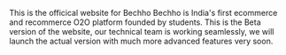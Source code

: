 This is the officical website for Bechho
Bechho is India's first ecommerce and recommerce O2O platform founded by students.
This is the Beta version of the website, our technical team is working seamlessly, we will launch the actual version with much more advanced features very soon.

